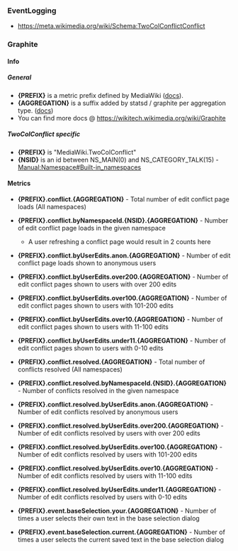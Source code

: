 ### EventLogging

* https://meta.wikimedia.org/wiki/Schema:TwoColConflictConflict

### Graphite

#### Info

##### General

* **{PREFIX}** is a metric prefix defined by MediaWiki ([docs](https://www.mediawiki.org/wiki/Manual:$wgStatsdMetricPrefix)).
* **{AGGREGATION}** is a suffix added by statsd / graphite per aggregation type. ([docs](https://wikitech.wikimedia.org/wiki/Graphite#Extended_properties))
* You can find more docs @ https://wikitech.wikimedia.org/wiki/Graphite

##### TwoColConflict specific

* **{PREFIX}** is "MediaWiki.TwoColConflict"
* **{NSID}** is an id between NS_MAIN(0) and NS_CATEGORY_TALK(15) - [Manual:Namespace#Built-in_namespaces](https://www.mediawiki.org/wiki/Manual:Namespace#Built-in_namespaces)

#### Metrics

* **{PREFIX}.conflict.{AGGREGATION}** - Total number of edit conflict page loads (All namespaces)
* **{PREFIX}.conflict.byNamespaceId.{NSID}.{AGGREGATION}** - Number of edit conflict page loads in the given namespace
  * A user refreshing a conflict page would result in 2 counts here
* **{PREFIX}.conflict.byUserEdits.anon.{AGGREGATION}** - Number of edit conflict page loads shown to anonymous users
* **{PREFIX}.conflict.byUserEdits.over200.{AGGREGATION}** - Number of edit conflict pages shown to users with over 200 edits
* **{PREFIX}.conflict.byUserEdits.over100.{AGGREGATION}** - Number of edit conflict pages shown to users with 101-200 edits
* **{PREFIX}.conflict.byUserEdits.over10.{AGGREGATION}** - Number of edit conflict pages shown to users with 11-100 edits
* **{PREFIX}.conflict.byUserEdits.under11.{AGGREGATION}** - Number of edit conflict pages shown to users with 0-10 edits


* **{PREFIX}.conflict.resolved.{AGGREGATION}** - Total number of conflicts resolved (All namespaces)
* **{PREFIX}.conflict.resolved.byNamespaceId.{NSID}.{AGGREGATION}** - Number of conflicts resolved in the given namespace
* **{PREFIX}.conflict.resolved.byUserEdits.anon.{AGGREGATION}** - Number of edit conflicts resolved by anonymous users
* **{PREFIX}.conflict.resolved.byUserEdits.over200.{AGGREGATION}** - Number of edit conflicts resolved by users with over 200 edits
* **{PREFIX}.conflict.resolved.byUserEdits.over100.{AGGREGATION}** - Number of edit conflicts resolved by users with 101-200 edits
* **{PREFIX}.conflict.resolved.byUserEdits.over10.{AGGREGATION}** - Number of edit conflicts resolved by users with 11-100 edits
* **{PREFIX}.conflict.resolved.byUserEdits.under11.{AGGREGATION}** - Number of edit conflicts resolved by users with 0-10 edits

* **{PREFIX}.event.baseSelection.your.{AGGREGATION}** - Number of times a user selects their own text in the base selection dialog
* **{PREFIX}.event.baseSelection.current.{AGGREGATION}** - Number of times a user selects the current saved text in the base selection dialog
